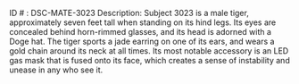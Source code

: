 ID # : DSC-MATE-3023
Description: Subject 3023 is a male tiger, approximately seven feet tall when standing on its hind legs. Its eyes are concealed behind horn-rimmed glasses, and its head is adorned with a Doge hat. The tiger sports a jade earring on one of its ears, and wears a gold chain around its neck at all times. Its most notable accessory is an LED gas mask that is fused onto its face, which creates a sense of instability and unease in any who see it.